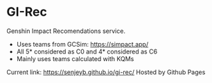 # GI-Rec

Genshin Impact Recomendations service.

- Uses teams from GCSim: https://simpact.app/
- All 5* considered as C0 and 4* considered as C6
- Mainly uses teams calculated with KQMs

Current link: https://senjeyb.github.io/gi-rec/
Hosted by Github Pages